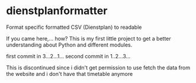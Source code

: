 # dienstplanformatter
Format specific formatted CSV (Dienstplan) to readable

If you came here,... how?
This is my first little project to get a better understanding about Python and different modules.

first commit in 3...2...1...
second commit in 1..2...3... 


This is discontinued since i didn't get permission to use fetch the data from the website and i don't have that timetable anymore
